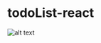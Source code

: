 ﻿# todoList-react
![alt text](https://user-images.githubusercontent.com/72435338/189058696-33d48c87-525b-4afc-a2a9-c4f1fe683ebc.png)

